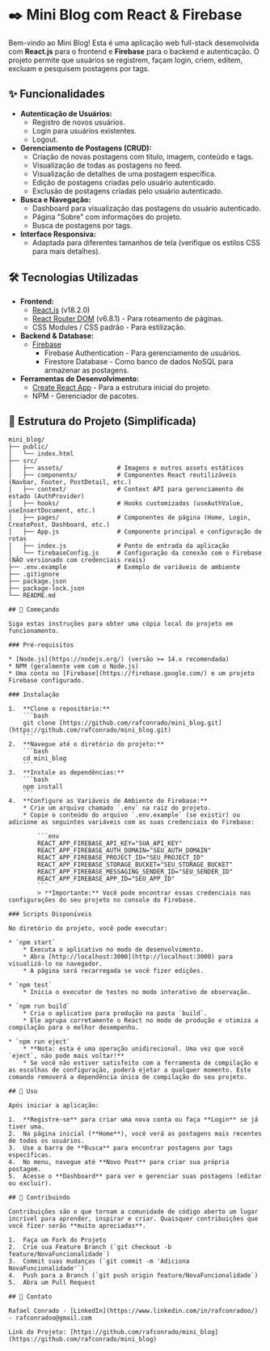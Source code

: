 # ✒️ Mini Blog com React & Firebase

Bem-vindo ao Mini Blog! Esta é uma aplicação web full-stack desenvolvida com **React.js** para o frontend e **Firebase** para o backend e autenticação. O projeto permite que usuários se registrem, façam login, criem, editem, excluam e pesquisem postagens por tags.

## ✨ Funcionalidades

* **Autenticação de Usuários:**
    * Registro de novos usuários.
    * Login para usuários existentes.
    * Logout.
* **Gerenciamento de Postagens (CRUD):**
    * Criação de novas postagens com título, imagem, conteúdo e tags.
    * Visualização de todas as postagens no feed.
    * Visualização de detalhes de uma postagem específica.
    * Edição de postagens criadas pelo usuário autenticado.
    * Exclusão de postagens criadas pelo usuário autenticado.
* **Busca e Navegação:**
    * Dashboard para visualização das postagens do usuário autenticado.
    * Página "Sobre" com informações do projeto.
    * Busca de postagens por tags.
* **Interface Responsiva:**
    * Adaptada para diferentes tamanhos de tela (verifique os estilos CSS para mais detalhes).

## 🛠️ Tecnologias Utilizadas

* **Frontend:**
    * [React.js](https://reactjs.org/) (v18.2.0)
    * [React Router DOM](https://reactrouter.com/) (v6.8.1) - Para roteamento de páginas.
    * CSS Modules / CSS padrão - Para estilização.
* **Backend & Database:**
    * [Firebase](https://firebase.google.com/)
        * Firebase Authentication - Para gerenciamento de usuários.
        * Firestore Database - Como banco de dados NoSQL para armazenar as postagens.
* **Ferramentas de Desenvolvimento:**
    * [Create React App](https://create-react-app.dev/) - Para a estrutura inicial do projeto.
    * NPM - Gerenciador de pacotes.

## 📂 Estrutura do Projeto (Simplificada)

```text
mini_blog/
├── public/
│   └── index.html
├── src/
│   ├── assets/               # Imagens e outros assets estáticos
│   ├── components/           # Componentes React reutilizáveis (Navbar, Footer, PostDetail, etc.)
│   ├── context/              # Context API para gerenciamento de estado (AuthProvider)
│   ├── hooks/                # Hooks customizados (useAuthValue, useInsertDocument, etc.)
│   ├── pages/                # Componentes de página (Home, Login, CreatePost, Dashboard, etc.)
│   ├── App.js                # Componente principal e configuração de rotas
│   ├── index.js              # Ponto de entrada da aplicação
│   └── firebaseConfig.js     # Configuração da conexão com o Firebase (NÃO versionado com credenciais reais)
├── .env.example              # Exemplo de variáveis de ambiente
├── .gitignore
├── package.json
├── package-lock.json
└── README.md

## 🚀 Começando

Siga estas instruções para obter uma cópia local do projeto em funcionamento.

### Pré-requisitos

* [Node.js](https://nodejs.org/) (versão >= 14.x recomendada)
* NPM (geralmente vem com o Node.js)
* Uma conta no [Firebase](https://firebase.google.com/) e um projeto Firebase configurado.

### Instalação

1.  **Clone o repositório:**
    ```bash
    git clone [https://github.com/rafconrado/mini_blog.git](https://github.com/rafconrado/mini_blog.git)
    ```
2.  **Navegue até o diretório do projeto:**
    ```bash
    cd mini_blog
    ```
3.  **Instale as dependências:**
    ```bash
    npm install
    ```
4.  **Configure as Variáveis de Ambiente do Firebase:**
    * Crie um arquivo chamado `.env` na raiz do projeto.
    * Copie o conteúdo do arquivo `.env.example` (se existir) ou adicione as seguintes variáveis com as suas credenciais do Firebase:

        ```env
        REACT_APP_FIREBASE_API_KEY="SUA_API_KEY"
        REACT_APP_FIREBASE_AUTH_DOMAIN="SEU_AUTH_DOMAIN"
        REACT_APP_FIREBASE_PROJECT_ID="SEU_PROJECT_ID"
        REACT_APP_FIREBASE_STORAGE_BUCKET="SEU_STORAGE_BUCKET"
        REACT_APP_FIREBASE_MESSAGING_SENDER_ID="SEU_SENDER_ID"
        REACT_APP_FIREBASE_APP_ID="SEU_APP_ID"
        ```
        > **Importante:** Você pode encontrar essas credenciais nas configurações do seu projeto no console do Firebase.

### Scripts Disponíveis

No diretório do projeto, você pode executar:

* `npm start`
    * Executa o aplicativo no modo de desenvolvimento.
    * Abra [http://localhost:3000](http://localhost:3000) para visualizá-lo no navegador.
    * A página será recarregada se você fizer edições.

* `npm test`
    * Inicia o executor de testes no modo interativo de observação.

* `npm run build`
    * Cria o aplicativo para produção na pasta `build`.
    * Ele agrupa corretamente o React no modo de produção e otimiza a compilação para o melhor desempenho.

* `npm run eject`
    * **Nota: esta é uma operação unidirecional. Uma vez que você `eject`, não pode mais voltar!**
    * Se você não estiver satisfeito com a ferramenta de compilação e as escolhas de configuração, poderá ejetar a qualquer momento. Este comando removerá a dependência única de compilação do seu projeto.

## 📖 Uso

Após iniciar a aplicação:

1.  **Registre-se** para criar uma nova conta ou faça **Login** se já tiver uma.
2.  Na página inicial (**Home**), você verá as postagens mais recentes de todos os usuários.
3.  Use a barra de **Busca** para encontrar postagens por tags específicas.
4.  No menu, navegue até **Novo Post** para criar sua própria postagem.
5.  Acesse o **Dashboard** para ver e gerenciar suas postagens (editar ou excluir).

## 🤝 Contribuindo

Contribuições são o que tornam a comunidade de código aberto um lugar incrível para aprender, inspirar e criar. Quaisquer contribuições que você fizer serão **muito apreciadas**.

1.  Faça um Fork do Projeto
2.  Crie sua Feature Branch (`git checkout -b feature/NovaFuncionalidade`)
3.  Commit suas mudanças (`git commit -m 'Adiciona NovaFuncionalidade'`)
4.  Push para a Branch (`git push origin feature/NovaFuncionalidade`)
5.  Abra um Pull Request

## 📧 Contato

Rafael Conrado - [LinkedIn](https://www.linkedin.com/in/rafconradoo/) - rafconradoo@gmail.com

Link do Projeto: [https://github.com/rafconrado/mini_blog](https://github.com/rafconrado/mini_blog)
